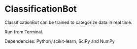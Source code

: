 # ClassificationBot
ClassificationBot can be trained to categorize data in real time. 

Run from Terminal. 

Dependencies: Python, scikit-learn, SciPy and NumPy
